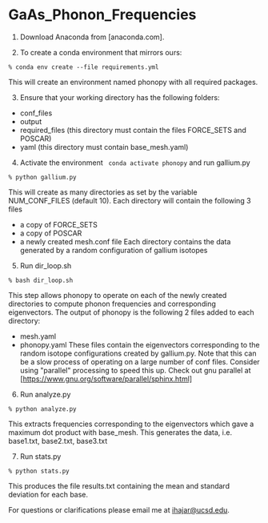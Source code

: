 # GaAs_Phonon_Frequencies
1. Download Anaconda from [anaconda.com].

2. To create a conda environment that mirrors ours:
```
% conda env create --file requirements.yml
```
This will create an environment named phonopy with all required packages.

3. Ensure that your working directory has the following folders:
- conf_files
- output
- required_files (this directory must contain the files FORCE_SETS and POSCAR)
- yaml (this directory must contain base_mesh.yaml)

4. Activate the environment ` conda activate phonopy` and run gallium.py
```
% python gallium.py
```
This will create as many directories as set by the variable NUM_CONF_FILES (default 10).
Each directory will contain the following 3 files
- a copy of FORCE_SETS
- a copy of POSCAR
- a newly created mesh.conf file
Each directory contains the data generated by a random configuration of gallium isotopes

5. Run dir_loop.sh
```
% bash dir_loop.sh
```
This step allows phonopy to operate on each of the newly created directories to compute phonon frequencies and corresponding eigenvectors.
The output of phonopy is the following 2 files added to each directory:
- mesh.yaml
- phonopy.yaml
These files contain the eigenvectors corresponding to the random isotope configurations created by gallium.py.
Note that this can be a slow process of operating on a large number of conf files.
Consider using "parallel" processing to speed this up.
Check out gnu parallel at [https://www.gnu.org/software/parallel/sphinx.html]

6. Run analyze.py
```
% python analyze.py
```
This extracts frequencies corresponding to the eigenvectors which gave a maximum dot product with base_mesh.
This generates the data, i.e. base1.txt, base2.txt, base3.txt

7. Run stats.py
```
% python stats.py
```
This produces the file results.txt containing the mean and standard deviation for each base.


For questions or clarifications please email me at ihajar@ucsd.edu.
